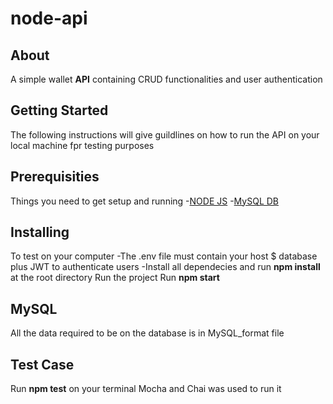 # node-api
## About
A simple wallet **API** containing CRUD functionalities and user authentication
## Getting Started
The following instructions will give guildlines on how to run the API on your local machine fpr testing purposes
## Prerequisities
Things you need to get setup and running 
-[NODE JS](https://nodejs.org)
-[MySQL DB](https://www.mysql.com)
## Installing
To test on your computer
-The .env file must contain your host $ database plus JWT to authenticate users
-Install all dependecies and run **npm install** at the root directory 
Run the project
Run **npm start**
## MySQL
All the data required to be on the database is in MySQL_format file
## Test Case
Run **npm test** on your terminal
Mocha and Chai was used to run it
